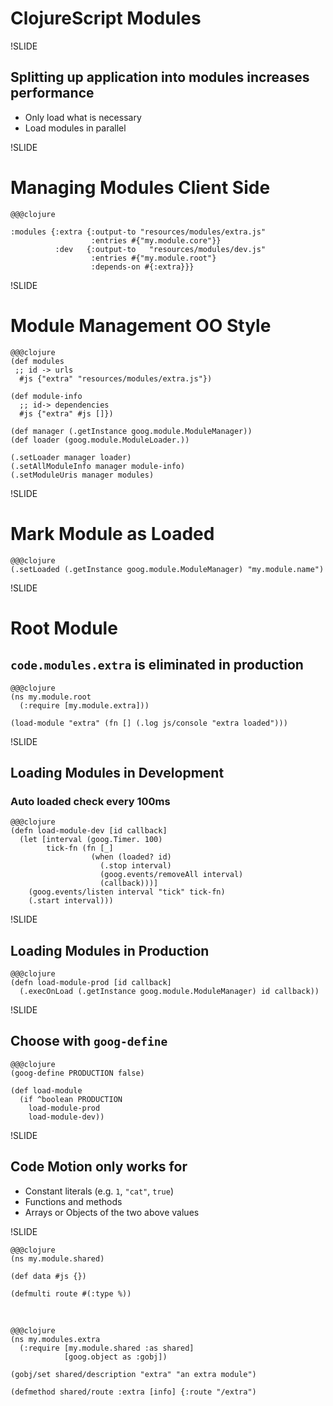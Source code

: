 # ClojureScript Modules

!SLIDE

## Splitting up application into modules increases performance
- Only load what is necessary
- Load modules in parallel

!SLIDE

# Managing Modules Client Side

    @@@clojure

    :modules {:extra {:output-to "resources/modules/extra.js"
                      :entries #{"my.module.core"}}
              :dev   {:output-to   "resources/modules/dev.js"
                      :entries #{"my.module.root"}
                      :depends-on #{:extra}}}

!SLIDE

# Module Management OO Style

    @@@clojure
    (def modules
     ;; id -> urls
      #js {"extra" "resources/modules/extra.js"})

    (def module-info
      ;; id-> dependencies
      #js {"extra" #js []})

    (def manager (.getInstance goog.module.ModuleManager))
    (def loader (goog.module.ModuleLoader.))

    (.setLoader manager loader)
    (.setAllModuleInfo manager module-info)
    (.setModuleUris manager modules)

!SLIDE

# Mark Module as Loaded

    @@@clojure
    (.setLoaded (.getInstance goog.module.ModuleManager) "my.module.name")

!SLIDE

# Root Module
## `code.modules.extra` is eliminated in production

    @@@clojure
    (ns my.module.root
      (:require [my.module.extra]))

    (load-module "extra" (fn [] (.log js/console "extra loaded")))

!SLIDE

## Loading Modules in Development
### Auto loaded check every 100ms

    @@@clojure
    (defn load-module-dev [id callback]
      (let [interval (goog.Timer. 100)
            tick-fn (fn [_]
                      (when (loaded? id)
                        (.stop interval)
                        (goog.events/removeAll interval)
                        (callback)))]
        (goog.events/listen interval "tick" tick-fn)
        (.start interval)))

!SLIDE

## Loading Modules in Production

    @@@clojure
    (defn load-module-prod [id callback]
      (.execOnLoad (.getInstance goog.module.ModuleManager) id callback))


!SLIDE

## Choose with `goog-define`

    @@@clojure
    (goog-define PRODUCTION false)

    (def load-module
      (if ^boolean PRODUCTION
        load-module-prod
        load-module-dev))

!SLIDE

## Code Motion only works for
- Constant literals (e.g. `1`, `"cat"`, `true`)
- Functions and methods
- Arrays or Objects of the two above values

!SLIDE

    @@@clojure
    (ns my.module.shared)

    (def data #js {})

    (defmulti route #(:type %))

&nbsp;

    @@@clojure
    (ns my.modules.extra
      (:require [my.module.shared :as shared]
                [goog.object as :gobj])

    (gobj/set shared/description "extra" "an extra module")

    (defmethod shared/route :extra [info] {:route "/extra")
